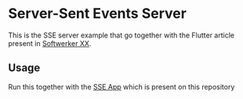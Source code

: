 # Server-Sent Events Server

This is the SSE server example that go together with the Flutter article present in [Softwerker XX]().


## Usage

Run this together with the [SSE App](/sse_app) which is present on this repository